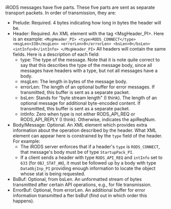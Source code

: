 iRODS messages have five parts. These five parts are sent as separate transport packets. In order of transmission, they are:
- Prelude: Required. 4 bytes indicating how long in bytes the header will be.
- Header: Required. An XML element with the tag <MsgHeader_PI>. Here is an example: ```
<MsgHeader_PI>
	<type>RODS_CONNECT</type>
	<msgLen>338</msgLen>
	<errorLen>0</errorLen>
	<bsLen>0</bsLen>
	<intInfo>0</intInfo>
</MsgHeader_PI> ```
All headers will contain the same fields. Here is a description of each field:
	- type: The type of the message. Note that it is note quite correct to say that this describes the type of the message body, since all messages have headers with a type, but not all messages have a body.
	- msgLen: The length in bytes of the message body.
	- errorLen: The length of an optional buffer for error messages. If transmitted, this buffer is sent as a separate packet.
	- bsLen: Stands for "byte stream length" (I think). The length of an optional message for additional byte-encoded content. If transmitted, this buffer is sent as a separate packet.
	- intInfo: Zero when type is not either RODS_API_REQ or RODS_API_REPLY (I think). Otherwise, indicates the apiReqNum. 
- Body/Message: Optional. An XML element which provides extra information about the operation described by the header. What XML element can appear here is constrained by the `type` field of the header. For example:
	-  The iRODS server enforces that if a header's `type` is `RODS_CONNECT`, that message's body must be of type `StartupPack_PI`. 
	-  If a client sends a header with type `RODS_API_REQ` and `intInfo` set to `633` (for `OBJ_STAT_AN`), it must be followed up by a body with type `DataObjInp_PI` providing enough information to locate the object whose stat is being requested. 
 - BsBuf: Optional, from bsLen. An unformatted stream of bytes transmitted after certain API operations, e.g., for file transmission.
 - ErrorBuf: Optional, from errorLen. An additional buffer for error information transmitted a fter bsBuf (find out in which order this happens).